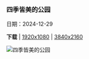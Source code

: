### 四季皆美的公园

日期：2024-12-29

**下载**  |  [1920x1080](https://cn.bing.com/th?id=OHR.MountFieldNP_ZH-CN6004420782_1920x1080.jpg)  |  [3840x2160](https://cn.bing.com/th?id=OHR.MountFieldNP_ZH-CN6004420782_UHD.jpg)

![四季皆美的公园](https://cn.bing.com/th?id=OHR.MountFieldNP_ZH-CN6004420782_1920x1080.jpg "多布森湖附近的塔斯马尼亚雪胶和班达尼植物，费尔德山国家公园，塔斯马尼亚，澳大利亚 (© Whitworth Images/Getty Images)")

